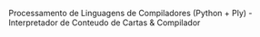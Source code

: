 Processamento de Linguagens de Compiladores (Python + Ply) - Interpretador de Conteudo de Cartas & Compilador
